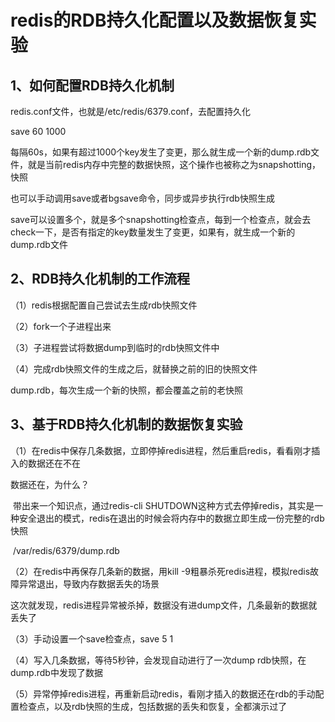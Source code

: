 # redis的RDB持久化配置以及数据恢复实验

## 1、如何配置RDB持久化机制

redis.conf文件，也就是/etc/redis/6379.conf，去配置持久化

save 60 1000

每隔60s，如果有超过1000个key发生了变更，那么就生成一个新的dump.rdb文件，就是当前redis内存中完整的数据快照，这个操作也被称之为snapshotting，快照

也可以手动调用save或者bgsave命令，同步或异步执行rdb快照生成

save可以设置多个，就是多个snapshotting检查点，每到一个检查点，就会去check一下，是否有指定的key数量发生了变更，如果有，就生成一个新的dump.rdb文件

## 2、RDB持久化机制的工作流程

（1）redis根据配置自己尝试去生成rdb快照文件

（2）fork一个子进程出来

（3）子进程尝试将数据dump到临时的rdb快照文件中

（4）完成rdb快照文件的生成之后，就替换之前的旧的快照文件

dump.rdb，每次生成一个新的快照，都会覆盖之前的老快照

## 3、基于RDB持久化机制的数据恢复实验

（1）在redis中保存几条数据，立即停掉redis进程，然后重启redis，看看刚才插入的数据还在不在

数据还在，为什么？

​			带出来一个知识点，通过redis-cli SHUTDOWN这种方式去停掉redis，其实是一种安全退出的模式，redis在退出的时候会将内存中的数据立即生成一份完整的rdb快照

​			/var/redis/6379/dump.rdb

（2）在redis中再保存几条新的数据，用kill -9粗暴杀死redis进程，模拟redis故障异常退出，导致内存数据丢失的场景

这次就发现，redis进程异常被杀掉，数据没有进dump文件，几条最新的数据就丢失了

（3）手动设置一个save检查点，save 5 1

（4）写入几条数据，等待5秒钟，会发现自动进行了一次dump rdb快照，在dump.rdb中发现了数据

（5）异常停掉redis进程，再重新启动redis，看刚才插入的数据还在rdb的手动配置检查点，以及rdb快照的生成，包括数据的丢失和恢复，全都演示过了